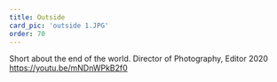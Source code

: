 ```yaml
---
title: Outside
card_pic: 'outside 1.JPG'
order: 70
---
```


Short about the end of the world.
Director of Photography, Editor 2020
https://youtu.be/mNDnWPkB2f0
